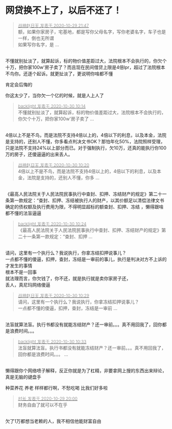 # 网贷换不上了，以后不还了！


<div class="quote"><blockquote><font size="2"><a href="https://www.hostloc.com/forum.php?mod=redirect&amp;goto=findpost&amp;pid=9371605&amp;ptid=759944" target="_blank"><font color="#999999">战神赵日天 发表于 2020-10-29 21:47</font></a></font><br />
额，如果你家房子，宅基地，都是写你父母名字，写你老婆名字，车子也是一样，倒也无所谓<br />
如果写你名字，是 ...</blockquote></div><br />
不懂就别扯淡了，就算起诉，标的物价值差距过大，法院根本不会执行的，你欠个十万，把你家100w'房子卖了？而且现在民间借贷上限是4倍lpr，超过了法院根本不鸟你。还逐个起诉。就更扯淡了<img src="static/image/smiley/yct/008.gif" smilieid="39" border="0" alt="" />，更说明你啥都不懂

肯定会后悔的 

你这太少了，当你欠一个亿的时候，就是人上人了

<div class="quote"><blockquote><font size="2"><a href="https://www.hostloc.com/forum.php?mod=redirect&amp;goto=findpost&amp;pid=9373847&amp;ptid=759944" target="_blank"><font color="#999999">backlight 发表于 2020-10-30 10:14</font></a></font><br />
不懂就别扯淡了，就算起诉，标的物价值差距过大，法院根本不会执行的，你欠个十万，把你家100w'房子卖了 ...</blockquote></div><br />
4倍以上不是不鸟，而是法院不支持4倍以上的，4倍以下的利息，以及本金，法院是支持的，还别人不懂，你多看点判决文书OK？那怕年化50%，法院照样受理，只是法院不支持24%以上部分而已。对于强制执行，欠10万，还真的能执行你100万的房子，还傻逼逼的出来丢人。

<div class="quote"><blockquote><font size="2"><a href="https://www.hostloc.com/forum.php?mod=redirect&amp;goto=findpost&amp;pid=9373877&amp;ptid=759944" target="_blank"><font color="#999999">战神赵日天 发表于 2020-10-30 10:20</font></a></font><br />
4倍以上不是不鸟，而是法院不支持4倍以上的，4倍以下的利息，以及本金，法院是支持的，还别人不懂，你多 ...</blockquote></div><br />
《最高人民法院关于人民法院民事执行中查封、扣押、冻结财产的规定》第二十一条第一款规定：“查封、扣押、冻结被执行人的财产，以其价额足以清偿法律文书确定的债权额及执行费用为限，不得明显超标的额查封、扣押、冻结 ，懒得跟啥都不懂的法盲逼逼<img src="static/image/smiley/yct/005.gif" smilieid="35" border="0" alt="" />

<div class="quote"><blockquote><font size="2"><a href="https://www.hostloc.com/forum.php?mod=redirect&amp;goto=findpost&amp;pid=9373905&amp;ptid=759944" target="_blank"><font color="#999999">backlight 发表于 2020-10-30 10:24</font></a></font><br />
《最高人民法院关于人民法院民事执行中查封、扣押、冻结财产的规定》第二十一条第一款规定：“查封、扣押 ...</blockquote></div><br />
请问，这里有一个执行么？我说执行，你拿冻结扣押说事儿？<br />
一点都不懂的傻逼，扣押，查封，冻结是一审前的事儿，执行是判决对方不上诉的才发生的事情<br />
根本不是一回事<br />
就法理而言，你欠钱了，你不还，就是执行就是卖你家房子还，<br />
丢人，真尼玛网络傻逼

<div class="quote"><blockquote><font size="2"><a href="https://www.hostloc.com/forum.php?mod=redirect&amp;goto=findpost&amp;pid=9373926&amp;ptid=759944" target="_blank"><font color="#999999">战神赵日天 发表于 2020-10-30 10:29</font></a></font><br />
请问，这里有一个执行么？我说执行，你拿冻结扣押说事儿？<br />
一点都不懂的傻逼，扣押，查封，冻结是一审前 ...</blockquote></div><br />
法盲就算法盲。执行书都没有就能冻结财产？还一审前。。。真不用回我了，回你都是浪费时间。。。

<div class="quote"><blockquote><font size="2"><a href="https://www.hostloc.com/forum.php?mod=redirect&amp;goto=findpost&amp;pid=9373968&amp;ptid=759944" target="_blank"><font color="#999999">backlight 发表于 2020-10-30 10:33</font></a></font><br />
法盲就算法盲。执行书都没有就能冻结财产？还一审前。。。真不用回我了，回你都是浪费时间。。。 ...</blockquote></div><br />
懒得跟你个网络喷子解释，反正你就是为了杠精，非要拿网上搜的东西出来辩论，真是无脑的键盘手

种菜养花 养老 样样都行啊，不愁吃喝 比我们好多啦

<div class="quote"><blockquote><font size="2"><a href="https://www.hostloc.com/forum.php?mod=redirect&amp;goto=findpost&amp;pid=9370999&amp;ptid=759944" target="_blank"><font color="#999999">村长 发表于 2020-10-29 20:00</font></a></font><br />
财务自由了就可以不在乎</blockquote></div><br />
欠了1万都想当老赖的人，我不相信他能财富自由
